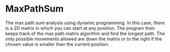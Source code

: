 # MaxPathSum
The max path sum analysis using dynamic programming. In this case, there is a 2D matrix in which you can start at any position. The program then keeps track of the max path matrix algorithm and find the longest path. The only possible movements allowed are down the matrix or to the right if the chosen value is smaller than the current position. 
